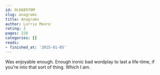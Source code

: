 ```yaml
---
id: OL668970M
slug: anagrams
title: Anagrams
author: Lorrie Moore
rating: 3
pages: 228
categories: []
reads:
- finished_at: '2015-01-05'
---
```

Was enjoyable enough. Enough ironic bad wordplay to last a life-time, if you're into that sort of thing. Which I am.
